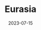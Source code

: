 ---
title: "Eurasia"
cc-type: continent
date: 2023-07-15
hashtag: eurasia
subdivision-of: Earth
tags:
  - continent
---
